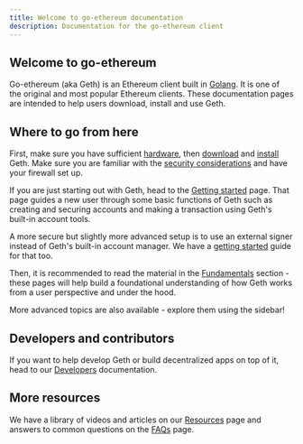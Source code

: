 ```yaml
---
title: Welcome to go-ethereum documentation
description: Documentation for the go-ethereum client
---
```


## Welcome to go-ethereum

Go-ethereum (aka Geth) is an Ethereum client built in [Golang](https://go.dev). It is one of the original and most popular Ethereum clients.
These documentation pages are intended to help users download, install and use Geth.

## Where to go from here

First, make sure you have sufficient [hardware](/pages/docs/getting-started/hardware-requirements), then [download](/pages/downloads) and [install](/pages/docs/getting-started/installing-geth) Geth. Make sure you are familiar with the [security considerations](/pages/docs/fundamentals/security) and have your firewall set up.

If you are just starting out with Geth, head to the [Getting started](src/pages/docs/getting-started/getting-started) page. That page guides a new user through some basic functions of Geth such as creating and securing accounts and making a transaction using Geth's built-in account tools.

A more secure but slightly more advanced setup is to use an external signer instead of Geth's built-in account manager. We have a [getting started](src/pages/docs/getting-started/getting-started-with-clef) guide for that too.

Then, it is recommended to read the material in the [Fundamentals](src/pages/docs/fundamentals) section - these pages will help build a foundational understanding of how Geth works from a user perspective and under the hood.

More advanced topics are also available - explore them using the sidebar!

## Developers and contributors

If you want to help develop Geth or build decentralized apps on top of it, head to our [Developers](src/pages/docs/developers) documentation.

## More resources

We have a library of videos and articles on our [Resources](/pages/docs/resources) page and answers to common questions on the [FAQs](/pages/docs/faq) page.
